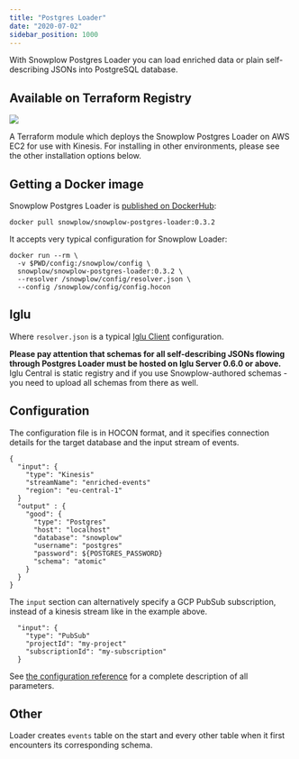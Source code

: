 ```yaml
---
title: "Postgres Loader"
date: "2020-07-02"
sidebar_position: 1000
---
```


With Snowplow Postgres Loader you can load enriched data or plain self-describing JSONs into PostgreSQL database.

## Available on Terraform Registry

[![](https://img.shields.io/static/v1?label=Terraform&message=Registry&color=7B42BC&logo=terraform)](https://registry.terraform.io/modules/snowplow-devops/s3-loader-kinesis-ec2/aws/latest)

A Terraform module which deploys the Snowplow Postgres Loader on AWS EC2 for use with Kinesis. For installing in other environments, please see the other installation options below.

## Getting a Docker image

Snowplow Postgres Loader is [published on DockerHub](https://hub.docker.com/r/snowplow/snowplow-postgres-loader):

```
docker pull snowplow/snowplow-postgres-loader:0.3.2
```

It accepts very typical configuration for Snowplow Loader:

```
docker run --rm \
  -v $PWD/config:/snowplow/config \
  snowplow/snowplow-postgres-loader:0.3.2 \
  --resolver /snowplow/config/resolver.json \
  --config /snowplow/config/config.hocon
```

## Iglu

Where `resolver.json` is a typical [Iglu Client](/docs/migrated/pipeline-components-and-applications/iglu/iglu-resolver/) configuration.

**Please pay attention that schemas for all self-describing JSONs flowing through Postgres Loader must be hosted on Iglu Server 0.6.0 or above.**  
Iglu Central is static registry and if you use Snowplow-authored schemas - you need to upload all schemas from there as well.

## Configuration

The configuration file is in HOCON format, and it specifies connection details for the target database and the input stream of events.

```
{
  "input": {
    "type": "Kinesis"
    "streamName": "enriched-events"
    "region": "eu-central-1"
  }
  "output" : {
    "good": {
      "type": "Postgres"
      "host": "localhost"
      "database": "snowplow"
      "username": "postgres"
      "password": ${POSTGRES_PASSWORD}
      "schema": "atomic"
    }
  }
}
```

The `input` section can alternatively specify a GCP PubSub subscription, instead of a kinesis stream like in the example above.

```
  "input": {
    "type": "PubSub"
    "projectId": "my-project"
    "subscriptionId": "my-subscription"
  }
```

See [the configuration reference](/docs/migrated/pipeline-components-and-applications/loaders-storage-targets/snowplow-postgres-loader/postgres-loader-configuration-reference/) for a complete description of all parameters.

## Other

Loader creates `events` table on the start and every other table when it first encounters its corresponding schema.
